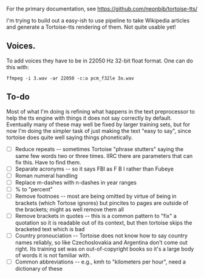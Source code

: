 For the primary documentation, see https://github.com/neonbjb/tortoise-tts/

I'm trying to build out a easy-ish to use pipeline to take Wikipedia articles and generate a Tortoise-tts rendering of them. Not quite usable yet!

## Voices. 

To add voices they have to be in 22050 Hz 32-bit float format. One can do this with:

`ffmpeg -i 3.wav -ar 22050 -c:a pcm_f32le 3o.wav`

## To-do

Most of what I'm doing is refining what happens in the text preprocessor to help the tts engine with things it does not say correctly by default. Eventually many of these may well be fixed by larger training sets, but for now I'm doing the simpler task of just making the text "easy to say", since tortoise does quite well saying things phonetically. 

- [ ] Reduce repeats -- sometimes Tortoise "phrase stutters" saying the same few words two or three times. IIRC there are parameters that can fix this. Have to find them. 
- [ ] Separate acronyms -- so it says FBI as F B I rather than Fubeye
- [ ] Roman numeral handling 
- [ ] Replace m-dashes with n-dashes in year ranges
- [ ] % to "percent"
- [ ] Remove footnoes -- most are being omitted by virtue of being in brackets (which Tortose ignores) but pincites to pages are outside of the brackets; might as well remove them all
- [ ] Remove brackets in quotes -- this is a common pattern to "fix" a quotation so it is readable out of its context, but then tortoise skips the bracketed text which is bad
- [ ] Country pronouciation -- Tortoise does not know how to say country names reliably, so like Czechoslovakia and Argentina don't come out right. Its training set was on out-of-copyright books so it's a large body of words it is not familiar with. 
- [ ] Common abbreviations -- e.g., kmh to "kilometers per hour", need a dictionary of these
